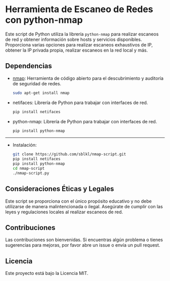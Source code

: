 # Herramienta de Escaneo de Redes con python-nmap

Este script de Python utiliza la librería `python-nmap` para realizar escaneos de red y obtener información sobre hosts y servicios disponibles. Proporciona varias opciones para realizar escaneos exhaustivos de IP, obtener la IP privada propia, realizar escaneos en la red local y más.

## Dependencias

- [nmap](https://nmap.org/): Herramienta de código abierto para el descubrimiento y auditoría de seguridad de redes.
  
  ```bash
  sudo apt-get install nmap
  
- netifaces: Librería de Python para trabajar con interfaces de red.
  ```bash
  pip install netifaces

- python-nmap: Librería de Python para trabajar con interfaces de red.
  ```bash
  pip install python-nmap

---------------------------------------------------------------------
- Instalación:

  ```bash
  git clone https://github.com/sblkl/nmap-script.git
  pip install netifaces
  pip install python-nmap
  cd nmap-script
  ./nmap-script.py

## Consideraciones Éticas y Legales

Este script se proporciona con el único propósito educativo y no debe utilizarse de manera malintencionada o ilegal. Asegúrate de cumplir con las leyes y regulaciones locales al realizar escaneos de red.

## Contribuciones

Las contribuciones son bienvenidas. Si encuentras algún problema o tienes sugerencias para mejoras, por favor abre un issue o envía un pull request.

## Licencia
  
Este proyecto está bajo la Licencia MIT.
